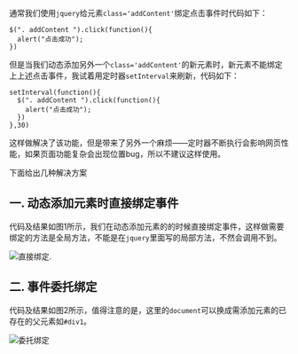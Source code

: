 通常我们使用`jquery`给元素`class='addContent'`绑定点击事件时代码如下：
```
$(". addContent ").click(function(){
  alert("点击成功");
})
```
但是当我们动态添加另外一个`class='addContent'`的新元素时，新元素不能绑定上上述点击事件，我试着用定时器`setInterval`来刷新，代码如下：
```
setInterval(function(){
  $(". addContent ").click(function(){
    alert("点击成功");
  })
},30)
```
这样做解决了该功能，但是带来了另外一个麻烦——定时器不断执行会影响网页性能，如果页面功能复杂会出现位置bug，所以不建议这样使用。

下面给出几种解决方案

## 一. 动态添加元素时直接绑定事件

代码及结果如图1所示，我们在动态添加元素的的时候直接绑定事件，这样做需要绑定的方法是全局方法，不能是在`jquery`里面写的局部方法，不然会调用不到。

![直接绑定.](https://upload-images.jianshu.io/upload_images/13112949-6c98891a90c957ef.png?imageMogr2/auto-orient/strip%7CimageView2/2/w/1240)

## 二. 事件委托绑定

代码及结果如图2所示，值得注意的是，这里的`document`可以换成需添加元素的已存在的父元素如`#div1`。

![委托绑定](https://upload-images.jianshu.io/upload_images/13112949-3231a83773a85adb.png?imageMogr2/auto-orient/strip%7CimageView2/2/w/1240)

